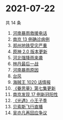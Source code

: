 # 2021-07-22

共 14 条

<!-- BEGIN ZHIHUSEARCH -->
<!-- 最后更新时间 Thu Jul 22 2021 15:10:00 GMT+0800 (China Standard Time) -->
1. [河南暴雨救援电话](https://www.zhihu.com/search?q=暴雨救援)
1. [南京 13 例确诊病例](https://www.zhihu.com/search?q=南京)
1. [郑州地铁受灾严重](https://www.zhihu.com/search?q=郑州地铁)
1. [原神 2.0 版本更新](https://www.zhihu.com/search?q=原神)
1. [河北强降雨来袭](https://www.zhihu.com/search?q=河北暴雨)
1. [林丹最后一战](https://www.zhihu.com/search?q=林丹最后一战)
1. [河南暴雨原因](https://www.zhihu.com/search?q=河南暴雨原因)
1. [台风](https://www.zhihu.com/search?q=台风)
1. [海贼王 1020 话情报](https://www.zhihu.com/search?q=海贼王)
1. [《眷思量》第七集更新](https://www.zhihu.com/search?q=眷思量)
1. [南京发现 17 例新冠阳性](https://www.zhihu.com/search?q=南京)
1. [《光遇》小王子季](https://www.zhihu.com/search?q=光遇)
1. [贝索斯飞行直播](https://www.zhihu.com/search?q=贝索斯)
1. [吴亦凡再回应争议](https://www.zhihu.com/search?q=吴亦凡)
<!-- END ZHIHUSEARCH -->
